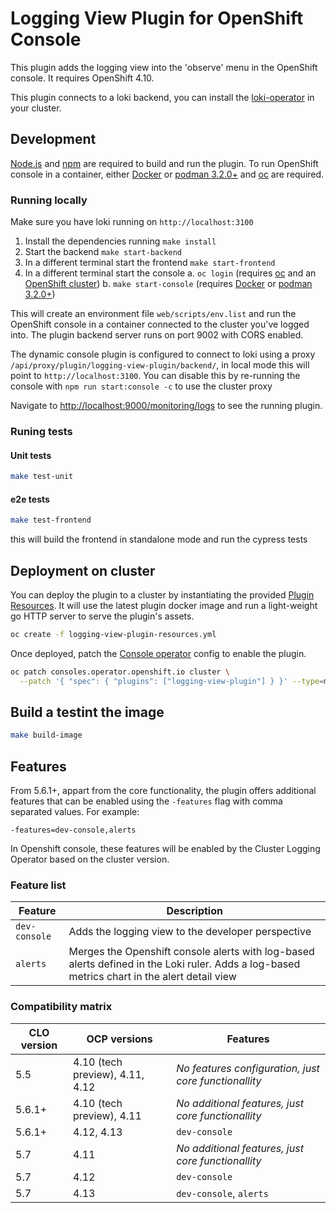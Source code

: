 # Logging View Plugin for OpenShift Console

This plugin adds the logging view into the 'observe' menu in the OpenShift console. It requires OpenShift 4.10.

This plugin connects to a loki backend, you can install the [loki-operator](https://github.com/grafana/loki/tree/main/operator)
in your cluster.

## Development

[Node.js](https://nodejs.org/en/) and [npm](https://www.npmjs.com/) are required
to build and run the plugin. To run OpenShift console in a container, either
[Docker](https://www.docker.com) or [podman 3.2.0+](https://podman.io) and
[oc](https://console.redhat.com/openshift/downloads) are required.

### Running locally

Make sure you have loki running on `http://localhost:3100`

1. Install the dependencies running `make install`
2. Start the backend `make start-backend`
3. In a different terminal start the frontend `make start-frontend`
4. In a different terminal start the console
   a. `oc login` (requires [oc](https://console.redhat.com/openshift/downloads) and an [OpenShift cluster](https://console.redhat.com/openshift/create))
   b. `make start-console` (requires [Docker](https://www.docker.com) or [podman 3.2.0+](https://podman.io))

This will create an environment file `web/scripts/env.list` and run the OpenShift console
in a container connected to the cluster you've logged into. The plugin backend server
runs on port 9002 with CORS enabled.

The dynamic console plugin is configured to connect to loki using a proxy
`/api/proxy/plugin/logging-view-plugin/backend/`, in local mode this will point
to `http://localhost:3100`. You can disable this by re-running the console with
`npm run start:console -c` to use the cluster proxy

Navigate to <http://localhost:9000/monitoring/logs> to see the running plugin.

### Runing tests

#### Unit tests

```sh
make test-unit
```

#### e2e tests

```sh
make test-frontend
```

this will build the frontend in standalone mode and run the cypress tests

## Deployment on cluster

You can deploy the plugin to a cluster by instantiating the provided
[Plugin Resources](logging-view-plugin-resources.yml). It will use the latest plugin
docker image and run a light-weight go HTTP server to serve the plugin's assets.

```sh
oc create -f logging-view-plugin-resources.yml
```

Once deployed, patch the [Console operator](https://github.com/openshift/console-operator)
config to enable the plugin.

```sh
oc patch consoles.operator.openshift.io cluster \
  --patch '{ "spec": { "plugins": ["logging-view-plugin"] } }' --type=merge
```

## Build a testint the image

```sh
make build-image
```

## Features

From 5.6.1+, appart from the core functionality, the plugin offers additional features that can be enabled using the `-features` flag with comma separated values. For example:

`-features=dev-console,alerts`

In Openshift console, these features will be enabled by the Cluster Logging Operator based on the cluster version.

### Feature list

| Feature       | Description                                                                                                                                  |
| ------------- | -------------------------------------------------------------------------------------------------------------------------------------------- |
| `dev-console` | Adds the logging view to the developer perspective                                                                                           |
| `alerts`      | Merges the Openshift console alerts with log-based alerts defined in the Loki ruler. Adds a log-based metrics chart in the alert detail view |

### Compatibility matrix

| CLO version | OCP versions                    | Features                                              |
| ----------- | ------------------------------- | ----------------------------------------------------- |
| 5.5         | 4.10 (tech preview), 4.11, 4.12 | _No features configuration, just core functionallity_ |
| 5.6.1+      | 4.10 (tech preview), 4.11       | _No additional features, just core functionallity_    |
| 5.6.1+      | 4.12, 4.13                      | `dev-console`                                         |
| 5.7         | 4.11                            | _No additional features, just core functionallity_    |
| 5.7         | 4.12                            | `dev-console`                                         |
| 5.7         | 4.13                            | `dev-console`, `alerts`                               |
